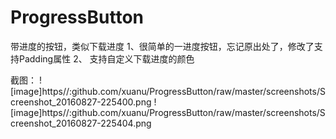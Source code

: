 # ProgressButton
带进度的按钮，类似下载进度
1、很简单的一进度按钮，忘记原出处了，修改了支持Padding属性
2、 支持自定义下载进度的颜色

截图：
![image]https//:github.com/xuanu/ProgressButton/raw/master/screenshots/Screenshot_20160827-225400.png
![image]https//:github.com/xuanu/ProgressButton/raw/master/screenshots/Screenshot_20160827-225404.png

